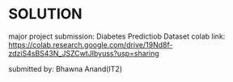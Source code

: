 # SOLUTION
major project submission: Diabetes Predictiob Dataset 
colab link: https://colab.research.google.com/drive/19Nd8f-zdziS4sBS43N_JSZCwtJIbyuss?usp=sharing

submitted by: Bhawna Anand(IT2)
